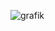 ![grafik](https://github.com/SanjaDevUE/PManager/assets/35606048/06dd73ce-5a36-41f0-9a5d-6d26056426a4)
